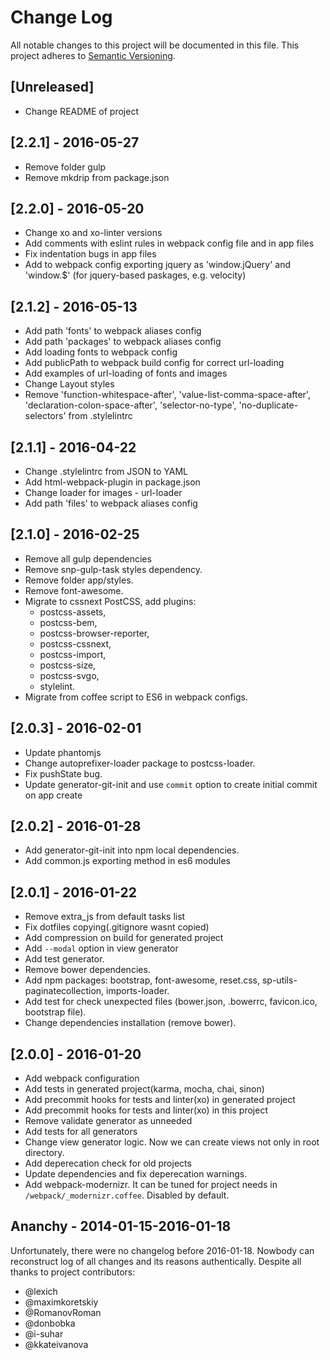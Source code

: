 # Change Log

All notable changes to this project will be documented in this file.
This project adheres to [Semantic Versioning](http://semver.org/).

## [Unreleased]
- Change README of project

## [2.2.1] - 2016-05-27
- Remove folder gulp
- Remove mkdrip from package.json

## [2.2.0] - 2016-05-20
- Change xo and xo-linter versions
- Add comments with eslint rules in webpack config file and in app files
- Fix indentation bugs in app files
- Add to webpack config exporting jquery as 'window.jQuery' and 'window.$'
  (for jquery-based paskages, e.g. velocity)

## [2.1.2] - 2016-05-13
- Add path 'fonts' to webpack aliases config
- Add path 'packages' to webpack aliases config
- Add loading fonts to webpack config
- Add publicPath to webpack build config for correct url-loading
- Add examples of url-loading of fonts and images
- Change Layout styles
- Remove 'function-whitespace-after', 'value-list-comma-space-after',
  'declaration-colon-space-after', 'selector-no-type', 'no-duplicate-selectors'
  from .stylelintrc

## [2.1.1] - 2016-04-22
- Change .stylelintrc from JSON to YAML
- Add html-webpack-plugin in package.json
- Change loader for images - url-loader
- Add path 'files' to webpack aliases config

## [2.1.0] - 2016-02-25
- Remove all gulp dependencies
- Remove snp-gulp-task styles dependency.
- Remove folder app/styles.
- Remove font-awesome.
- Migrate to cssnext PostCSS, add plugins:
    - postcss-assets,
    - postcss-bem,
    - postcss-browser-reporter,
    - postcss-cssnext,
    - postcss-import,
    - postcss-size,
    - postcss-svgo,
    - stylelint.
- Migrate from coffee script to ES6 in webpack configs.

## [2.0.3] - 2016-02-01
- Update phantomjs
- Change autoprefixer-loader package to postcss-loader.
- Fix pushState bug.
- Update generator-git-init and use `commit` option to create initial commit on app create

## [2.0.2] - 2016-01-28
- Add generator-git-init into npm local dependencies.
- Add common.js exporting method in es6 modules

## [2.0.1] - 2016-01-22
- Remove extra_js from default tasks list
- Fix dotfiles copying(.gitignore wasnt copied)
- Add compression on build for generated project
- Add `--modal` option in view generator
- Add test generator.
- Remove bower dependencies.
- Add npm packages: bootstrap, font-awesome, reset.css, sp-utils-paginatecollection, imports-loader.
- Add test for check unexpected files (bower.json, .bowerrc, favicon.ico, bootstrap file).
- Change dependencies installation (remove bower).

## [2.0.0] - 2016-01-20
 - Add webpack configuration
 - Add tests in generated project(karma, mocha, chai, sinon)
 - Add precommit hooks for tests and linter(xo) in generated project
 - Add precommit hooks for tests and linter(xo) in this project
 - Remove validate generator as unneeded
 - Add tests for all generators
 - Change view generator logic. Now we can create views not only in root directory.
 - Add deperecation check for old projects
 - Update dependencies and fix deperecation warnings.
 - Add webpack-modernizr. It can be tuned for project needs in `/webpack/_modernizr.coffee`. Disabled by default.

## Ananchy - 2014-01-15-2016-01-18

Unfortunately, there were no changelog before 2016-01-18. Nowbody can reconstruct log of all changes and its reasons authentically. Despite all thanks to project contributors:
 - @lexich
 - @maximkoretskiy
 - @RomanovRoman
 - @donbobka
 - @i-suhar
 - @kkateivanova
